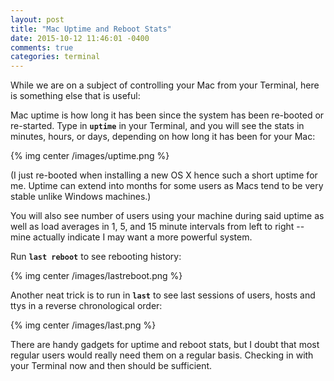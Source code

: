 ```yaml
---
layout: post
title: "Mac Uptime and Reboot Stats"
date: 2015-10-12 11:46:01 -0400
comments: true
categories: terminal
---
```


While we are on a subject of controlling your Mac from your Terminal, here is something else that is useful:

Mac uptime is how long it has been since the system has been re-booted or re-started. Type in **`uptime`** in your Terminal, and you will see the stats in minutes, hours, or days, depending on how long it has been for your Mac:

{% img center /images/uptime.png %}

(I just re-booted when installing a new OS X hence such a short uptime for me. Uptime can extend into months for some users as Macs tend to be very stable unlike Windows machines.)

You will also see number of users using your machine during said uptime as well as load averages in 1, 5, and 15 minute intervals from left to right -- mine actually indicate I may want a more powerful system.

Run **`last reboot`**  to see rebooting history:

{% img center /images/lastreboot.png %}

Another neat trick is to run in **`last`** to see last sessions of users, hosts and ttys in a reverse chronological order:

{% img center /images/last.png %}

There are handy gadgets for uptime and reboot stats, but I doubt that most regular users would really need them on a regular basis. Checking in with your Terminal now and then should be sufficient.
